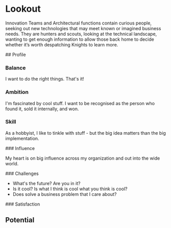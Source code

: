 # Lookout

Innovation Teams and Architectural functions contain curious people, seeking out new technologies that may meet known or imagined business needs.  They are hunters and scouts, looking at the technical landscape, wanting to get enough information to allow those back home to decide whether it’s worth despatching Knights to learn more.


## Profile

### Balance

I want to do the right things. That's it!

### Ambition

I'm fascinated by cool stuff. I want to be recognised as the person who found it, sold it internally, and won.

### Skill

As a hobbyist, I like to tinkle with stuff - but the big idea matters than the big implementation.

### Influence

My heart is on big influence across my organization and out into the wide world.

### Challenges

* What's the future? Are you in it?
* Is it cool? Is what I think is cool what you think is cool?
* Does solve a business problem that I care about?

### Satisfaction

## Potential

